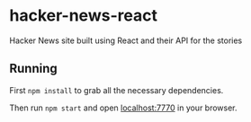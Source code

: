 # hacker-news-react
Hacker News site built using React and their API for the stories

## Running

First `npm install` to grab all the necessary dependencies. 

Then run `npm start` and open <localhost:7770> in your browser.